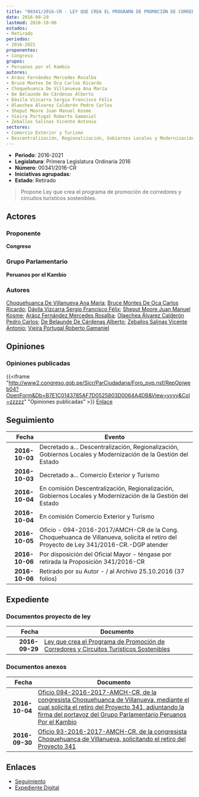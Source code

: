 ```yaml
---
title: "00341/2016-CR - LEY QUE CREA EL PROGRAMA DE PROMOCIÓN DE CORREDORES Y CIRCUITOS TURÍSTICOS SOSTENIBLES"
date: 2016-09-29
lastmod: 2016-10-06
estados:
- Retirado
periodos:
- 2016-2021
proponentes:
- Congreso
grupos:
- Peruanos por el Kambio
autores:
- Aráoz Fernández Mercedes Rosalba
- Bruce Montes De Oca Carlos Ricardo
- Choquehuanca De Villanueva Ana María
- De Belaunde De Cárdenas Alberto
- Dávila Vizcarra Sergio Francisco Félix
- Olaechea Álvarez Calderón Pedro Carlos
- Sheput Moore Juan Manuel Kosme
- Vieira Portugal Roberto Gamaniel
- Zeballos Salinas Vicente Antonio
sectores:
- Comercio Exterior y Turismo
- Descentralización, Regionalización, Gobiernos Locales y Modernización de la Gestión del Estado
---
```

- **Periodo**: 2016-2021
- **Legislatura**: Primera Legislatura Ordinaria 2016
- **Número**: 00341/2016-CR
- **Iniciativas agrupadas**: 
- **Estado**: Retirado

> Propone Ley que crea el programa de promoción de corredores y circuitos turísticos sostenibles.


## Actores

### Proponente

**Congreso**

### Grupo Parlamentario

**Peruanos por el Kambio**

### Autores

[Choquehuanca De Villanueva Ana María](mailto:mailto:achoquehuanca@congreso.gob.pe); [Bruce Montes De Oca Carlos Ricardo](mailto:mailto:cbruce@congreso.gob.pe); [Dávila Vizcarra Sergio Francisco Félix](mailto:mailto:sdavila@congreso.gob.pe); [Sheput Moore Juan Manuel Kosme](mailto:mailto:jsheput@congreso.gob.pe); [Aráoz Fernández Mercedes Rosalba](mailto:mailto:maraoz@congreso.gob.pe); [Olaechea Álvarez Calderón Pedro Carlos](mailto:mailto:polaechea@congreso.gob.pe); [De Belaunde De Cárdenas Alberto](mailto:mailto:adebelaunde@congreso.gob.pe); [Zeballos Salinas Vicente Antonio](mailto:mailto:vzeballos@congreso.gob.pe); [Vieira Portugal Roberto Gamaniel](mailto:mailto:rvieira@congreso.gob.pe)

## Opiniones

### Opiniones publicadas

{{<iframe "http://www2.congreso.gob.pe/Sicr/ParCiudadana/Foro_pvp.nsf/RepOpiweb04?OpenForm&Db=B7E1C0143785AF7D0525803D0064A4DB&View=yyyy&Col=zzzzz" "Opiniones publicadas" >}}
[Enlace](http://www2.congreso.gob.pe/Sicr/ParCiudadana/Foro_pvp.nsf/RepOpiweb04?OpenForm&Db=B7E1C0143785AF7D0525803D0064A4DB&View=yyyy&Col=zzzzz)


## Seguimiento

| Fecha | Evento |
|------:|--------|
| **2016-10-03** | Decretado a... Descentralización, Regionalización, Gobiernos Locales y Modernización de la Gestión del Estado |
| **2016-10-03** | Decretado a... Comercio Exterior y Turismo |
| **2016-10-04** | En comisión Descentralización, Regionalización, Gobiernos Locales y Modernización de la Gestión del Estado |
| **2016-10-04** | En comisión Comercio Exterior y Turismo |
| **2016-10-05** | Oficio - 094-2016-2017/AMCH-CR de la Cong. Choquehuanca de Villanueva, solicita el retiro del Proyecto de Ley 341/2016-CR.-DGP atender |
| **2016-10-06** | Por disposición del Oficial Mayor - téngase por retirada la Proposición 341/2016-CR |
| **2016-10-06** | Retirado por su Autor - / al Archivo 25.10.2016 (37 folios) |

## Expediente

### Documentos proyecto de ley

| Fecha | Documento |
|------:|-----------|
| **2016-09-29** | [Ley que crea el Programa de Promoción de Corredores y Circuitos Turísticos Sostenibles](http://www.leyes.congreso.gob.pe/Documentos/2016_2021/Proyectos_de_Ley_y_de_Resoluciones_Legislativas/PL0034120160929...pdf) |

### Documentos anexos

| Fecha | Documento |
|------:|-----------|
| **2016-10-04** | [Oficio 094-2016-2017-AMCH-CR, de la congresista Choquehuanca de Villanueva, mediante el cual solicita el retiro del Proyecto 341, adjuntando la firma del portavoz del Grupo Parlamentario Peruanos Por el Kambio](http://www.leyes.congreso.gob.pe/Documentos/2016_2021/Oficios/Congresistas/OFICIO-094-2016-2017-AMCH-CR.pdf) |
| **2016-09-30** | [Oficio 93-2016-2017-AMCH-CR, de la congresista Choquehuanca de Villanueva, solicitando el retiro del Proyecto 341](http://www.leyes.congreso.gob.pe/Documentos/2016_2021/Oficios/Congresistas/OFICIO-93-2016-2017-AMCH-CR.pdf) |

## Enlaces

- [Seguimiento](http://www2.congreso.gob.pe/Sicr/TraDocEstProc/CLProLey2016.nsf/f7fff46988ca05b1052578e100829cc7/c1e72152ee02c4480525803d006aa12c?OpenDocument)
- [Expediente Digital](http://www2.congreso.gob.pe/Sicr/TraDocEstProc/Expvirt_2011.nsf/visbusqptramdoc1621/00341?opendocument)

